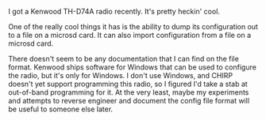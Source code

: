 I got a Kenwood TH-D74A radio recently. It's pretty heckin' cool.

One of the really cool things it has is the ability to dump its configuration out to a file on a microsd card.
It can also import configuration from a file on a microsd card.

There doesn't seem to be any documentation that I can find on the file format.
Kenwood ships software for Windows that can be used to configure the radio, but it's only for Windows.
I don't use Windows, and CHIRP doesn't yet support programming this radio, so I figured I'd take a stab at out-of-band programming for it.
At the very least, maybe my experiments and attempts to reverse engineer and document the config file format will be useful to someone else later.
